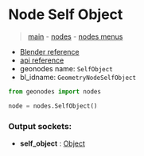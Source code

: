 # Node Self Object

> [main](../structure.md) - [nodes](nodes.md) - [nodes menus](nodes_menus.md)

- [Blender reference](https://docs.blender.org/manual/en/latest/modeling/geometry_nodes/input/self_object.html)
- [api reference](https://docs.blender.org/api/current/bpy.types.GeometryNodeSelfObject.html)
- geonodes name: `SelfObject`
- bl_idname: `GeometryNodeSelfObject`

```python
from geonodes import nodes

node = nodes.SelfObject()
```

### Output sockets:

- **self_object** : [Object](Object.md)

